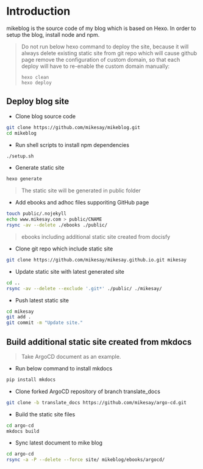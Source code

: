 # Introduction
mikeblog is the source code of my blog which is based on Hexo. In order to setup the blog, install node and npm.

> Do not run below hexo command to deploy the site, because it will always delete existing static site from git repo which 
> will cause github page remove the configuration of custom domain, so that each deploy will have to re-enable the custom domain
> manually:
> ```
> hexo clean
> hexo deploy
> ```

## Deploy blog site

+ Clone blog source code
```sh
git clone https://github.com/mikesay/mikeblog.git
cd mikeblog
```

+ Run shell scripts to install npm dependencies
```sh
./setup.sh
```

+ Generate static site
```sh
hexo generate
```
> The static site will be generated in public folder

+ Add ebooks and adhoc files supporiting GitHub page
```sh
touch public/.nojekyll
echo www.mikesay.com > public/CNAME
rsync -av --delete ./ebooks ./public/
```
> ebooks including additional static site created from docisfy

+ Clone git repo which include static site
```sh
git clone https://github.com/mikesay/mikesay.github.io.git mikesay
```

+ Update static site with latest generated site
```sh
cd ..
rsync -av --delete --exclude '.git*' ./public/ ./mikesay/
```

+ Push latest static site
```sh
cd mikesay
git add .
git commit -m "Update site."
```

## Build additional static site created from mkdocs
> Take ArgoCD document as an example.

+ Run below command to install mkdocs
```bash
pip install mkdocs
```

+ Clone forked ArgoCD repository of branch translate_docs
```bash
git clone -b translate_docs https://github.com/mikesay/argo-cd.git
```

+ Build the static site files
```bash
cd argo-cd
mkdocs build
```

+ Sync latest document to mike blog
```bash
cd argo-cd
rsync -a -P --delete --force site/ mikeblog/ebooks/argocd/
```